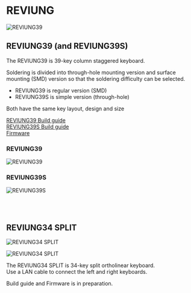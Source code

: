 # REVIUNG

![REVIUNG39](https://github.com/gtips/reviung/blob/master/reviung39/image/REVIUNG39-1.jpg)

## REVIUNG39 (and REVIUNG39S)  
The REVIUNG39 is 39-key column staggered keyboard.

Soldering is divided into through-hole mounting version and surface mounting (SMD) version so that the soldering difficulty can be selected.  

- REVIUNG39 is regular version (SMD)  
- REVIUNG39S is simple version (through-hole)  

Both have the same key layout, design and size  

[REVIUNG39 Build guide](https://reviung.com/build-guide/108/)  
[REVIUNG39S Build guide](https://reviung.com/build-guide/112/)  
[Firmware](https://github.com/qmk/qmk_firmware/tree/master/keyboards/reviung39)

### REVIUNG39  
![REVIUNG39](https://github.com/gtips/reviung/blob/master/reviung39/image/REVIUNG39-3.jpg)  

### REVIUNG39S  
![REVIUNG39S](https://github.com/gtips/reviung/blob/master/reviung39s/image/REVIUNG39s-4.jpg)  
  
<br>
<br>
  
## REVIUNG34 SPLIT  
![REVIUNG34 SPLIT](https://github.com/gtips/reviung/blob/master/reviung34split/image/REVIUNG34-1.jpg)  

![REVIUNG34 SPLIT](https://github.com/gtips/reviung/blob/master/reviung34split/image/REVIUNG34-5.jpg)  

The REVIUNG34 SPLIT is 34-key split ortholinear keyboard.  
Use a LAN cable to connect the left and right keyboards.  

Build guide and Firmware is in preparation.  

